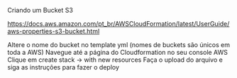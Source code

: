 Criando um Bucket S3

https://docs.aws.amazon.com/pt_br/AWSCloudFormation/latest/UserGuide/aws-properties-s3-bucket.html

Altere o nome do bucket no template yml (nomes de buckets são únicos em toda a AWS)
Navegue até a página do Cloudformation no seu console AWS
Clique em create stack -> with new resources
Faça o upload do arquivo e siga as instruções para fazer o deploy

